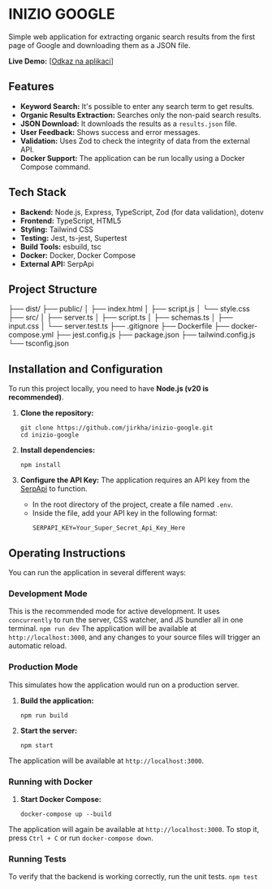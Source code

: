 # INIZIO GOOGLE

Simple web application for extracting organic search results from the first page of Google and downloading them as a JSON file.

**Live Demo:** [[Odkaz na aplikaci](https://inizio-google.onrender.com/)]


## Features

*   **Keyword Search:** It's possible to enter any search term to get results.
*   **Organic Results Extraction:** Searches only the non-paid search results.
*   **JSON Download:** It downloads the results as a `results.json` file.
*   **User Feedback:** Shows success and error messages.
*   **Validation:** Uses Zod to check the integrity of data from the external API.
*   **Docker Support:** The application can be run locally using a Docker Compose command.

## Tech Stack

*   **Backend:** Node.js, Express, TypeScript, Zod (for data validation), dotenv
*   **Frontend:** TypeScript, HTML5
*   **Styling:** Tailwind CSS
*   **Testing:** Jest, ts-jest, Supertest
*   **Build Tools:** esbuild, tsc
*   **Docker:** Docker, Docker Compose
*   **External API:** SerpApi

## Project Structure

├── dist/
├── public/
│ ├── index.html
│ ├── script.js
│ └── style.css
├── src/
│ ├── server.ts
│ ├── script.ts
│ ├── schemas.ts
│ ├── input.css
│ └── server.test.ts
├── .gitignore
├── Dockerfile
├── docker-compose.yml
├── jest.config.js
├── package.json
├── tailwind.config.js
└── tsconfig.json

## Installation and Configuration

To run this project locally, you need to have **Node.js (v20 is recommended)**.

1.  **Clone the repository:**
    ```
    git clone https://github.com/jirkha/inizio-google.git
    cd inizio-google
    ```

2.  **Install dependencies:**
    ```
    npm install
    ```

3.  **Configure the API Key:**
    The application requires an API key from the [SerpApi](https://serpapi.com/) to function.
    *   In the root directory of the project, create a file named `.env`.
    *   Inside the file, add your API key in the following format:
        ```
        SERPAPI_KEY=Your_Super_Secret_Api_Key_Here
        ```

## Operating Instructions

You can run the application in several different ways:

### Development Mode

This is the recommended mode for active development. It uses `concurrently` to run the server, CSS watcher, and JS bundler all in one terminal.
    ```
    npm run dev
    ```
The application will be available at `http://localhost:3000`, and any changes to your source files will trigger an automatic reload.

### Production Mode

This simulates how the application would run on a production server.

1.  **Build the application:**
    ```
    npm run build
    ```
2.  **Start the server:**
    ```
    npm start
    ```
The application will be available at `http://localhost:3000`.

### Running with Docker

1.  **Start Docker Compose:**
    ```
    docker-compose up --build
    ```
The application will again be available at `http://localhost:3000`. To stop it, press `Ctrl + C` or run `docker-compose down`.

### Running Tests

To verify that the backend is working correctly, run the unit tests.
    ```
    npm test
    ```
